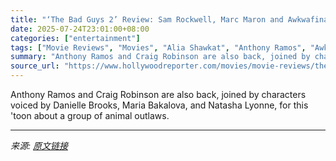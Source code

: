```yaml
---
title: "‘The Bad Guys 2’ Review: Sam Rockwell, Marc Maron and Awkwafina Return for More Criminally Fun Animated Antics"
date: 2025-07-24T23:01:00+08:00
categories: ["entertainment"]
tags: ["Movie Reviews", "Movies", "Alia Shawkat", "Anthony Ramos", "Awkwafina", "Craig Robinson", "Danielle Brooks", "Marc Maron", "Maria Bakalova", "Natasha Lyonne", "Sam Rockwell", "The Bad Guys"]
summary: "Anthony Ramos and Craig Robinson are also back, joined by characters voiced by Danielle Brooks, Maria Bakalova, and Natasha Lyonne, for this 'toon about a group of animal outlaws."
source_url: "https://www.hollywoodreporter.com/movies/movie-reviews/the-bad-guys-2-review-sam-rockwell-marc-maron-1236328110/"
---
```


Anthony Ramos and Craig Robinson are also back, joined by characters voiced by Danielle Brooks, Maria Bakalova, and Natasha Lyonne, for this 'toon about a group of animal outlaws.

---

*来源: [原文链接](https://www.hollywoodreporter.com/movies/movie-reviews/the-bad-guys-2-review-sam-rockwell-marc-maron-1236328110/)*
